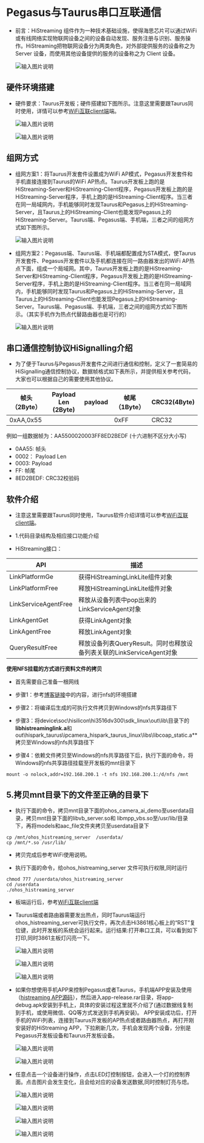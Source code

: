 # Pegasus与Taurus串口互联通信<a name="ZH-CN_TOPIC_0000001130176841"></a>

-    前言：HiStreaming 组件作为一种技术基础设施，使得海思芯片可以通过WiFi或有线网络实现物联网设备之间的设备自动发现、服务注册与识别、服务操作。HiStreaming把物联网设备分为两类角色，对外部提供服务的设备称之为 Server 设备，而使用其他设备提供的服务的设备称之为 Client 设备。

     ![输入图片说明](https://gitee.com/asd1122/tupian/raw/master/%E5%9B%BE%E7%89%87/wifi%E4%BA%92%E8%81%94/1.jpg)
    
## 硬件环境搭建
-    硬件要求：Taurus开发板；硬件搭建如下图所示。注意这里需要跟Taurus同时使用，详情可以参考[WiFi互联client端](http://gitee.com/openharmony/vendor_hisilicon/blob/master/hispark_pegasus/demo/histreaming_client_demo/README.md)端。

     ![输入图片说明](https://gitee.com/asd1122/tupian/raw/master/%E5%9B%BE%E7%89%87/wifi%E4%BA%92%E8%81%94/260.jpg)

     ![输入图片说明](https://gitee.com/asd1122/tupian/raw/master/%E5%9B%BE%E7%89%87/wifi%E4%BA%92%E8%81%94/12.jpg)

## 组网方式
-    组网方案1：将Taurus开发套件设置成为WiFi AP模式，Pegasus开发套件和手机直接连接到Taurus的WiFi AP热点。Taurus开发板上跑的是HiStreaming-Server和HiStreaming-Client程序，Pegasus开发板上跑的是HiStreaming-Server程序，手机上跑的是HiStreaming-Client程序。当三者在同一局域网内，手机能够同时发现Taurus和Pegasus上的HiStreaming-Server，且Taurus上的HiStreaming-Client也能发现Pegasus上的HiStreaming-Server。Taurus端、Pegasus端、手机端，三者之间的组网方式如下图所示。

     ![输入图片说明](https://gitee.com/asd1122/tupian/raw/master/%E5%9B%BE%E7%89%87/wifi%E4%BA%92%E8%81%94/2.jpg) 

-    组网方案2：Pegasus端、Taurus端、手机端都配置成为STA模式，使Taurus开发套件、Pegasus开发套件以及手机都连接在同一路由器发出的WiFi AP热点下面，组成一个局域网。其中，Taurus开发板上跑的是HiStreaming-Server和HiStreaming-Client程序，Pegasus开发板上跑的是HiStreaming-Server程序，手机上跑的是HiStreaming-Client程序。当三者在同一局域网内，手机能够同时发现Taurus和Pegasus上的HiStreaming-Server，且Taurus上的HiStreaming-Client也能发现Pegasus上的HiStreaming-Server。Taurus端、Pegasus端、手机端，三者之间的组网方式如下图所示。（其实手机作为热点代替路由器也是可行的）

     ![输入图片说明](https://gitee.com/asd1122/tupian/raw/master/%E5%9B%BE%E7%89%87/wifi%E4%BA%92%E8%81%94/3.jpg)

## 串口通信控制协议HiSignalling介绍
-    为了便于Taurus与Pegasus开发套件之间进行通信和控制，定义了一套简易的HiSignalling通信控制协议，数据帧格式如下表所示，并提供相关参考代码，大家也可以根据自己的需要使用其他协议。

| 帧头（2Byte）  | Payload Len (2Byte)  | payload  | 帧尾（1Byte）  | CRC32(4Byte)  |
|---|---|---|---|---|
| 0xAA,0x55  |   |   | 0xFF  | CRC32 |
			
例如一组数据帧为：AA5500020003FF8ED2BEDF (十六进制不区分大小写)
-    0AA55:       帧头
-    0002：       Payload Len
-    0003:        Payload
-    FF:          帧尾
-    8ED2BEDF:    CRC32校验码

## 软件介绍
-    注意这里需要跟Taurus同时使用，Taurus软件介绍详情可以参考[WiFi互联client端](http://gitee.com/openharmony/vendor_hisilicon/blob/master/hispark_pegasus/demo/histreaming_client_demo/README.md)。
-    1.代码目录结构及相应接口功能介绍

-    HiStreaming接口：

| API                 | 描述               |
| ------------------- | ------------------ |
| LinkPlatformGe | 获得HiStreamingLinkLite组件对象 |
| LinkPlatformFree | 释放HiStreamingLinkLite组件对象     |
| LinkServiceAgentFree  | 释放从设备列表中pop出来的LinkServiceAgent对象     |
| LinkAgentGet  | 获得LinkAgent对象     |
| LinkAgentFree  | 释放LinkAgent对象    |
| QueryResultFree  | 释放设备列表QueryResult。同时也释放设备列表关联的LinkServiceAgent对象    |

**使用NFS挂载的方式进行资料文件的拷贝**

* 首先需要自己准备一根网线

* 步骤1：参考[博客链接](https://blog.csdn.net/Wu_GuiMing/article/details/115872995?spm=1001.2014.3001.5501)中的内容，进行nfs的环境搭建

* 步骤2：将编译后生成的可执行文件拷贝到Windows的nfs共享路径下

* 步骤3：将device\soc\hisilicon\hi3516dv300\sdk_linux\out\lib\目录下的**libhistreaminglink.a**和 out\hispark_taurus\ipcamera_hispark_taurus_linux\libs\libcoap_static.a**拷贝至Windows的nfs共享路径下

* 步骤4：依赖文件拷贝至Windows的nfs共享路径下后，执行下面的命令，将Windows的nfs共享路径挂载至开发板的mnt目录下

```
mount -o nolock,addr=192.168.200.1 -t nfs 192.168.200.1:/d/nfs /mnt
```

## 5.拷贝mnt目录下的文件至正确的目录下

* 执行下面的命令，拷贝mnt目录下面的ohos_camera_ai_demo至userdata目录，拷贝mnt目录下面的libvb_server.so和 libmpp_vbs.so至/usr/lib/目录下，再将models和aac_file文件夹拷贝至userdata目录下

```
cp /mnt/ohos_histreaming_server  /userdata/
cp /mnt/*.so /usr/lib/
```

* 拷贝完成后参考WiFi使用说明。

* 执行下面的命令，给ohos_histreaming_server  文件可执行权限,同时运行

```
chmod 777 /userdata/ohos_histreaming_server
cd /userdata
./ohos_histreaming_server
```
* 板端运行后，参考[WiFi互联client端](http://gitee.com/openharmony/vendor_hisilicon/blob/master/hispark_pegasus/demo/histreaming_client_demo/README.md)

* Taurus端或者路由器需要发出热点，同时Taurus端运行ohos_histreaming_server可执行文件，再次点击Hi3861核心板上的“RST”复位键，此时开发板的系统会运行起来。运行结果:打开串口工具，可以看到如下打印,同时3861主板灯闪亮一下。

  ![输入图片说明](https://gitee.com/asd1122/tupian/raw/master/%E5%9B%BE%E7%89%87/wifi%E4%BA%92%E8%81%94/260.jpg)

  ![输入图片说明](https://gitee.com/asd1122/tupian/raw/master/%E5%9B%BE%E7%89%87/wifi%E4%BA%92%E8%81%94/22.jpg)

  ![输入图片说明](https://gitee.com/asd1122/tupian/raw/master/%E5%9B%BE%E7%89%87/wifi%E4%BA%92%E8%81%94/24.jpg)

* 如果你想使用手机APP来控制Pegasus或者Taurus，手机端APP安装及使用（[histreaming APP源码](http://gitee.com/leo593362220/sources-histreaming-app.git)），然后进入app-release.rar目录，将app-debug.apk安装到手机上，具体的安装过程这里就不介绍了(通过数据线复制到手机，或使用微信、QQ等方式发送到手机再安装)。
APP安装成功后，打开手机的WiFi列表，连接到Taurus开发板的AP热点或者路由器热点，再打开刚安装好的HiStreaming APP，下拉刷新几次，手机会发现两个设备，分别是Pegasus开发板设备和Taurus开发板设备。

  ![输入图片说明](https://gitee.com/asd1122/tupian/raw/master/%E5%9B%BE%E7%89%87/wifi%E4%BA%92%E8%81%94/20.jpg)

  ![输入图片说明](https://gitee.com/asd1122/tupian/raw/master/%E5%9B%BE%E7%89%87/wifi%E4%BA%92%E8%81%94/21.jpg)

* 任意点击一个设备进行操作，点击LED灯控制按钮，会进入一个灯的控制界面。点击图片会发生变化，且会给对应的设备发送数据,同时控制灯亮与熄。

  ![输入图片说明](https://gitee.com/asd1122/tupian/raw/master/%E5%9B%BE%E7%89%87/wifi%E4%BA%92%E8%81%94/6.jpg)

  ![输入图片说明](https://gitee.com/asd1122/tupian/raw/master/%E5%9B%BE%E7%89%87/wifi%E4%BA%92%E8%81%94/25.jpg)
    
  ![输入图片说明](https://gitee.com/asd1122/tupian/raw/master/%E5%9B%BE%E7%89%87/wifi%E4%BA%92%E8%81%94/23.jpg)

  ![输入图片说明](https://gitee.com/asd1122/tupian/raw/master/%E5%9B%BE%E7%89%87/wifi%E4%BA%92%E8%81%94/22.jpg)